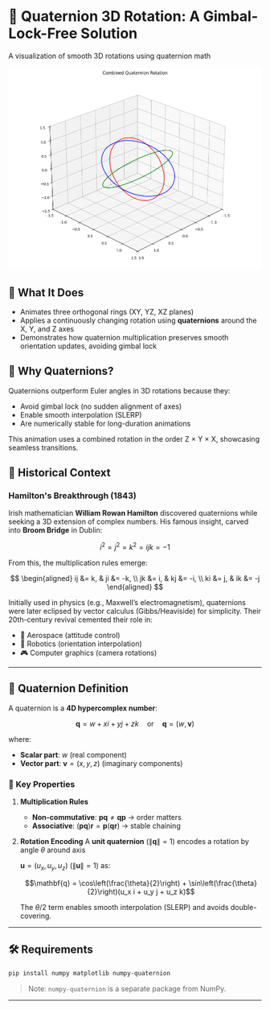 # 🔄 Quaternion 3D Rotation: A Gimbal-Lock-Free Solution

A visualization of smooth 3D rotations using quaternion math

![Quaternion-Rotation](quat_rot.png)

## 📌 What It Does

* Animates three orthogonal rings (XY, YZ, XZ planes)
* Applies a continuously changing rotation using **quaternions** around the X, Y, and Z axes
* Demonstrates how quaternion multiplication preserves smooth orientation updates, avoiding gimbal lock

## 🧠 Why Quaternions?

Quaternions outperform Euler angles in 3D rotations because they:

* Avoid gimbal lock (no sudden alignment of axes)
* Enable smooth interpolation (SLERP)
* Are numerically stable for long-duration animations

This animation uses a combined rotation in the order Z × Y × X, showcasing seamless transitions.

## 📜 Historical Context

### Hamilton's Breakthrough (1843)

Irish mathematician **William Rowan Hamilton** discovered quaternions while seeking a 3D extension of complex numbers. His famous insight, carved into **Broom Bridge** in Dublin:

$$i^2 = j^2 = k^2 = ijk = -1$$

From this, the multiplication rules emerge:

$$
\begin{aligned}
ij &= k, & ji &= -k, \\
jk &= i, & kj &= -i, \\
ki &= j, & ik &= -j
\end{aligned}
$$

Initially used in physics (e.g., Maxwell’s electromagnetism), quaternions were later eclipsed by vector calculus (Gibbs/Heaviside) for simplicity. Their 20th-century revival cemented their role in:

* 🚀 Aerospace (attitude control)
* 🤖 Robotics (orientation interpolation)
* 🎮 Computer graphics (camera rotations)

---

## 🔢 Quaternion Definition

A quaternion is a **4D hypercomplex number**:

$$ \mathbf{q} = w + xi + yj + zk \quad \text{or} \quad \mathbf{q} = (w, \mathbf{v}) $$

where:

* **Scalar part**: $w$ (real component)
* **Vector part**: $\mathbf{v} = (x, y, z)$ (imaginary components)

### 🔧 Key Properties

1. **Multiplication Rules**
   * **Non-commutative**: $\mathbf{p}\mathbf{q} \neq \mathbf{q}\mathbf{p}$ → order matters
   * **Associative**: $(\mathbf{p}\mathbf{q})\mathbf{r} = \mathbf{p}(\mathbf{q}\mathbf{r})$ → stable chaining

2. **Rotation Encoding**
   A **unit quaternion** ($\|\mathbf{q}\| = 1$) encodes a rotation by angle $\theta$ around axis

   $\mathbf{u} = (u_x, u_y, u_z)$ ($\|\mathbf{u}\| = 1$) as:

   $$\mathbf{q} = \cos\left(\frac{\theta}{2}\right) + \sin\left(\frac{\theta}{2}\right)(u_x i + u_y j + u_z k)$$

   The $\theta/2$ term enables smooth interpolation (SLERP) and avoids double-covering.

---

## 🛠️ Requirements

```bash
pip install numpy matplotlib numpy-quaternion
```

> Note: `numpy-quaternion` is a separate package from NumPy.

---

